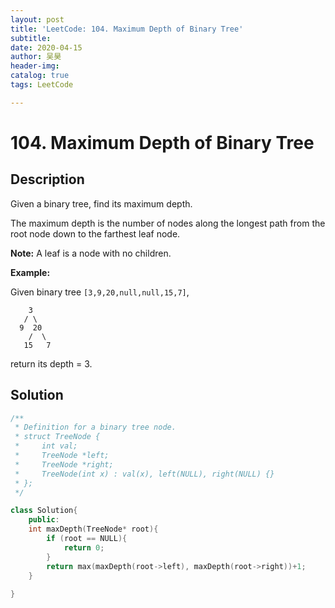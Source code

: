 ```yaml
---
layout:	post
title: 'LeetCode: 104. Maximum Depth of Binary Tree'
subtitle:
date: 2020-04-15
author: 吴昊
header-img:
catalog: true
tags: LeetCode

---
```




# 104. Maximum Depth of Binary Tree

## Description

Given a binary tree, find its maximum depth.

The maximum depth is the number of nodes along the longest path from the root node down to the farthest leaf node.

**Note:** A leaf is a node with no children.

**Example:**

Given binary tree `[3,9,20,null,null,15,7]`,

```
    3
   / \
  9  20
    /  \
   15   7
```

return its depth = 3.



## Solution

```C++
/**
 * Definition for a binary tree node.
 * struct TreeNode {
 *     int val;
 *     TreeNode *left;
 *     TreeNode *right;
 *     TreeNode(int x) : val(x), left(NULL), right(NULL) {}
 * };
 */

class Solution{
    public:
    int maxDepth(TreeNode* root){
        if (root == NULL){
            return 0;
        }
        return max(maxDepth(root->left), maxDepth(root->right))+1;
    }
  
}
```

